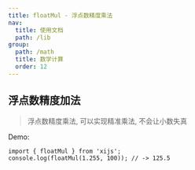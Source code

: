```yaml
---
title: floatMul - 浮点数精度乘法
nav:
  title: 使用文档
  path: /lib
group:
  path: /math
  title: 数学计算
  order: 12
---
```


## 浮点数精度加法

> 浮点数精度乘法, 可以实现精准乘法, 不会让小数失真

Demo:

```tsx | pure
import { floatMul } from 'xijs';
console.log(floatMul(1.255, 100)); // -> 125.5
```